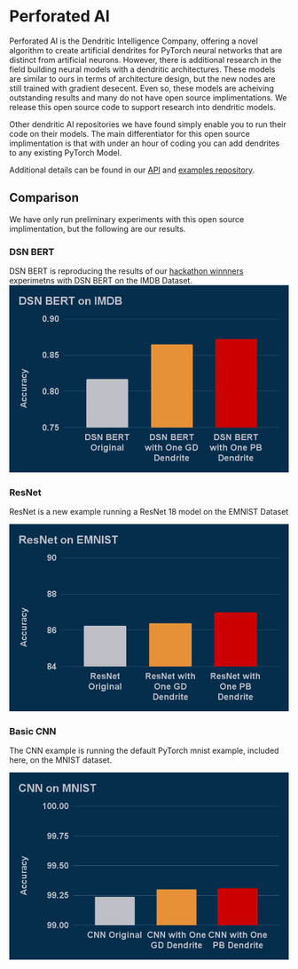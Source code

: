 # Perforated AI
Perforated AI is the Dendritic Intelligence Company, offering a novel algorithm to create artificial dendrites for PyTorch neural networks that are distinct from artificial neurons.  However, there is additional research in the field building neural models with a dendritic architectures.  These models are similar to ours in terms of architecture design, but the new nodes are still trained with gradient desecent.  Even so, these models are acheiving outstanding results and many do not have open source implimentations.  We release this open source code to support research into dendritic models.

Other dendritic AI repositories we have found simply enable you to run their code on their models.  The main differentiator for this open source implimentation is that with under an hour of coding you can add dendrites to any existing PyTorch Model.

Additional details can be found in our [API](https://github.com/PerforatedAI/PerforatedAI-API) and [examples repository](https://github.com/PerforatedAI/PerforatedAI-Examples).

## Comparison

We have only run preliminary experiments with this open source implimentation, but the following are our results.

### DSN BERT

DSN BERT is reproducing the results of our [hackathon winnners](https://www.perforatedai.com/natural-language-processing-3-25) experimetns with DSN BERT on the IMDB Dataset.
![BERT](BERT.png "BERT")

### ResNet 

ResNet is a new example running a ResNet 18 model on the EMNIST Dataset

![ResNet](ResNet.png "ResNet")

### Basic CNN

The CNN example is running the default PyTorch mnist example, included here, on the MNIST dataset.

![CNN](CNN.png "ResNet")
